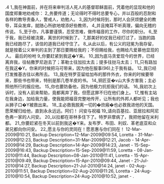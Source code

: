 .4 
1_我在神面前，并在将来审判活人死人的基督耶稣面前，凭着他的显现和他的国度郑重地劝戒你： 2_务要传道；无论得时不得时总要专心，并以百般的忍耐和各样的教导责备人，警戒人，劝勉人。 3_因为时候将到，那时人会厌烦健全的教导，耳朵发痒，就随心所欲地增添好些教师， 4_并且掩耳不听真理，偏向无稽的传说。 5_至于你，凡事要谨慎，忍受苦难，做传福音的工作，尽你的职分。 
6_至于我，我已经被浇奠，离世的时候到了。 7_那美好的仗我已经打过了，当跑的路我已经跑尽了，该信的道我已经守住了。 8_从此以后，有公义的冠冕为我存留，就是按着公义审判的主到了那日要赐给我的；不但赐给我，也赐给凡爱慕他显现的人。 
最后的吩咐 
9_你要赶紧到我这�Y来。 10_因为底马贪爱现今的世界，已经离弃我，往帖撒罗尼迦去了；革勒士往加拉太去；提多往挞马太去； 11_只有路加在我这�Y。你来的时候把马可带来，因为他在服事(96)上于我有益。 12_我已经打发推基古往以弗所去。 13_我在特罗亚留给加布的那件外衣，你来的时候要带来，那些书也带来，特别是那几卷羊皮的书。 14_铜匠亚�v山大多方害我；主必照他所行的报应他。 15_你也要防备他，因为他极力抗拒我们的话。 
16_我初次上诉时，没有人前来帮助，竟都离弃了我，但愿这罪不归在他们身上。 17_惟有主站在我身边，加给我力量，使我能把福音完整地传开，让所有的外邦人都听见；我也从狮子口�Y被救出来。 18_主必救我脱离一切的�炊瘢�也必救我进他的天国。愿荣耀归给他，直到永永远远。阿们！ 
问安与祝福 
19_请向百基拉、亚居拉和阿尼色弗一家的人问安。 20_以拉都在哥林多住下了。特罗非摩病了，我把他留在米利都。 21_你要赶紧在冬天以前到我这�Y来。友布罗、布田、利奴、革老底亚和众弟兄都向你问安。 
22_愿主与你的灵同在！愿恩惠与你们同在！ 
12-Mar-2009@10:21, Backup Description=12-Mar-2009@09:54, Loretta - 
31-Mar-2009@12:23, Backup Description=31-Mar-2009@12:21, Jacob - 
14-Apr-2009@14:29, Backup Description=14-Apr-2009@14:23, Janet - 
15-Sep-2009@16:43, Backup Description=15-Sep-2009@11:59, Loretta - 
08-Jan-2010@11:44, Backup Description=08-Jan-2010@11:41, Loretta - 
15-Apr-2010@09:49, Backup Description=15-Apr-2010@09:44, Janet - 
21-Jul-2010@14:27, Backup Description=21-Jul-2010@14:24, janet - 
02-Aug-2010@11:51, Backup Description=02-Aug-2010@11:26, Loretta - 
24-Aug-2010@10:54, Backup Description=24-Aug-2010@10:52, janet - 
.
